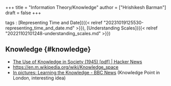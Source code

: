 +++
title = "Information Theory/Knowledge"
author = ["Hrishikesh Barman"]
draft = false
+++

tags
: [Representing Time and Date]({{< relref "20231019125530-representing_time_and_date.md" >}}), [Understanding Scales]({{< relref "20221102101248-understanding_scales.md" >}})


## Knowledge {#knowledge}

-   [The Use of Knowledge in Society (1945) [pdf] | Hacker News](https://news.ycombinator.com/item?id=41971333)
-   <https://en.m.wikipedia.org/wiki/Knowledge_space>
-   [In pictures: Learning the Knowledge - BBC News](https://www.bbc.com/news/in-pictures-35667599) (Knowledge Point in London, interesting idea)

